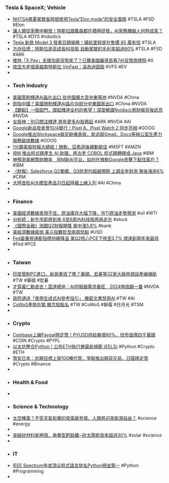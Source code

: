 ### Tesla & SpaceX; Vehicle
- [NHTSA擔憂駕駛長時間使用Tesla“Elon mode”的安全風險](https://today.line.me/tw/v2/article/Ya9e8NB) #TSLA #FSD #Elon
- [讓人類從家務中解放！特斯拉跟戴森都在積極研發，AI家務機器人何時成真？](https://www.storm.mg/article/4860893) #TSLA #DYS #robotics
- [Tesla 新款 Model 3 發表日期揭曉！續航里程提升售價 85 萬有找](https://today.line.me/tw/v2/article/RBJyrDM) #TSLA
- [方舟伍德：特斯拉是高成長科技股 自動駕駛的毛利率超過80%](https://news.cnyes.com/news/id/5308933) #TSLA #FSD #ARK
- [推特「X Pay」支援加密貨幣來了？已獲美國羅德島等7州貨幣商牌照](https://www.blocktempo.com/twitter-x-acquires-required-license-to-add-crypto-payments/) #X
- [放空大老唱衰越南特斯拉 VinFast：淪為迷因股](https://finance.technews.tw/2023/08/31/veteran-short-seller-jim-chanos-calls-soaring-electric-carmaker-vinfast-a-200-billion-meme-stock/) #VFS #EV
-
- ### Tech Industry
- [美國管制輝達AI晶片出口 從中國擴大至中東等地](https://tw.news.yahoo.com/美國管制輝達ai晶片出口-從中國擴大至中東等地-083713283.html) #NVDA #China
- [劍指中國？美國限制輝達AI晶片向部分中東國家出口](https://news.cnyes.com/news/id/5308048) #China #NVDA
- [【觀點】一個部門，撐起輝達全村的希望！深度解讀Nvidia火熱財報背後訊息](https://www.bnext.com.tw/article/76547/nvidia-2023-q2-financial-report-computing) #NVDA
- [女股神：別只關注輝達 將有更多AI股興起](https://m.cnyes.com/news/id/5307507) #ARK #NVDA #AI
- [Google新品發表會10/4舉行！Pixel 8、Pixel Watch 2 同步亮相](https://tw.news.yahoo.com/google新品發表會10-4舉行-pixel-8-pixel-074307679.html) #GOOG
- [Google推出Workspace碳足跡儀表板，能追蹤Gmail、Docs等辦公室生產力服務碳排數據](https://www.ithome.com.tw/news/158517) #GOOG
- [1分鐘美股財報大總結！微軟、亞馬遜後續動能佳](https://today.line.me/tw/v2/article/2DPEy8a) #MSFT #AMZN
- [IBM 推出程式碼產生 AI 助理，將古老 COBOL 程式碼轉釋成 Java](https://technews.tw/2023/08/31/ibm-taps-ai-to-translate-cobol-code-to-java/) #IBM
- [神預測美網喬帥勝率　IBM新AI平台，如何在微軟Google夾擊下黏住客戶？](https://www.cw.com.tw/article/5127157) #IBM
- [〈財報〉Salesforce Q2業績、Q3財測均超越預期 上調全年財測 盤後漲逾6%](https://m.cnyes.com/news/id/5308052) #CRM
- [大陸首批AI大模型產品31日起陸續上線入列](https://www.chinatimes.com/realtimenews/20230831002403-260410) #AI #China
-
- ### Finance
- [美國經濟數據表現不佳，原油庫存大幅下降，WTI原油走勢預測](https://www.dailyfxasia.com/cn/cmarkets/20230831-25179.html) #oil #WTI
- [分析師：新牛市即將到來 6至8周內科技股將再走升](https://news.cnyes.com/news/id/5307765) #stock
- [《國際金融》瑞銀Q2財報開獎 盤中漲5.8%](https://www.chinatimes.com/realtimenews/20230831004006-260410) #bank
- [美經濟數據疲弱 美元指數貶至兩周低點](https://m.cnyes.com/news/id/5308049) #USD
- [Fed最重視通膨指標持續降溫 美Q2核心PCE下修至3.7% 增速創兩年來最低](https://news.cnyes.com/news/id/5307972) #Fed #PCE
-
- ### Taiwan
- [印度管制PC進口，新政奏效了嗎？華碩、宏碁等32家大廠申請設產線補助](https://www.bnext.com.tw/article/76562/india-pc-hp-asus) #TW #華碩 #宏碁
- [才穿黃仁勳皮衣！雲達總座：AI伺服器需求看旺　2024營收翻一番](https://finance.ettoday.net/news/2572066) #NVDA #TW
- [政院通過「使用生成式AI參考指引」 機密文書禁用AI](https://tw.news.yahoo.com/政院通過-使用生成式ai參考指引-機密文書禁用ai-094510946.html) #TW #AI
- [CoWoS產能吃緊 概念股點名](https://m.cnyes.com/news/id/5308888) #TW #CoWoS #聯電 #日月光 #TSM
-
- ### Crypto
- [Coinbase上線Paypal穩定幣！PYUSD供給暴增60%，但市值僅四千萬鎂](https://www.blocktempo.com/coinbase-will-list-paypal-stablecoin/) #COIN #Crypto #PYPL
- [以太坊整合Python！公布ETH執行層最新規範 (EELS)](https://www.blocktempo.com/ethereum-execution-layer-specification/) #Python #Crypto #ETH
- [幣安日本：初期目標上架100種代幣，爭取推出期貨交易、日圓穩定幣](https://www.blocktempo.com/binance-japan-says-it-will-launch-100-tokens/) #Crypto #Binance
-
- ### Health & Food
-
- ### Science & Technology
- [太空種電？不受天氣影響的發電廠登場，人類將迎來能源自由？](https://pansci.asia/archives/368401) #science #energy
-
- [突破矽材料能極限，串疊型鈣鈦礦─矽太陽能效率超過30%](https://technews.tw/2023/08/31/perovskite-silicon-solar/) #solar #science
-
- ### IT
- [IEEE Spectrum年度頂尖程式語言排名Python穩坐第一](https://www.ithome.com.tw/news/158524) #Python #Programming
-